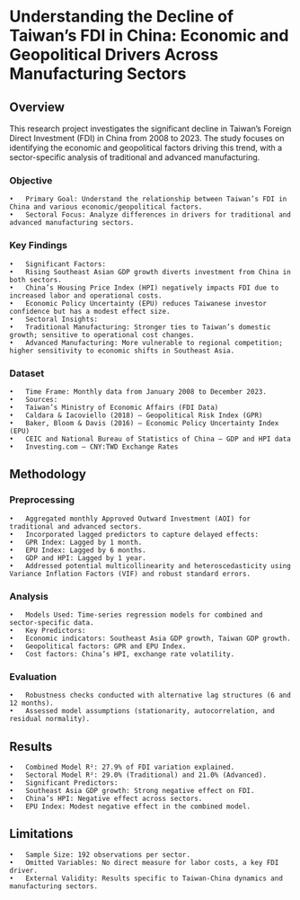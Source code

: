 # Understanding the Decline of Taiwan’s FDI in China: Economic and Geopolitical Drivers Across Manufacturing Sectors

## Overview

This research project investigates the significant decline in Taiwan’s Foreign Direct Investment (FDI) in China from 2008 to 2023. The study focuses on identifying the economic and geopolitical factors driving this trend, with a sector-specific analysis of traditional and advanced manufacturing.

### Objective
	•	Primary Goal: Understand the relationship between Taiwan’s FDI in China and various economic/geopolitical factors.
	•	Sectoral Focus: Analyze differences in drivers for traditional and advanced manufacturing sectors.

### Key Findings
	•	Significant Factors:
	•	Rising Southeast Asian GDP growth diverts investment from China in both sectors.
	•	China’s Housing Price Index (HPI) negatively impacts FDI due to increased labor and operational costs.
	•	Economic Policy Uncertainty (EPU) reduces Taiwanese investor confidence but has a modest effect size.
	•	Sectoral Insights:
	•	Traditional Manufacturing: Stronger ties to Taiwan’s domestic growth; sensitive to operational cost changes.
	•	Advanced Manufacturing: More vulnerable to regional competition; higher sensitivity to economic shifts in Southeast Asia.

### Dataset
	•	Time Frame: Monthly data from January 2008 to December 2023.
	•	Sources:
	•	Taiwan’s Ministry of Economic Affairs (FDI Data)
	•	Caldara & Iacoviello (2018) – Geopolitical Risk Index (GPR)
	•	Baker, Bloom & Davis (2016) – Economic Policy Uncertainty Index (EPU)
	•	CEIC and National Bureau of Statistics of China – GDP and HPI data
	•	Investing.com – CNY:TWD Exchange Rates

## Methodology

### Preprocessing
	•	Aggregated monthly Approved Outward Investment (AOI) for traditional and advanced sectors.
	•	Incorporated lagged predictors to capture delayed effects:
	•	GPR Index: Lagged by 1 month.
	•	EPU Index: Lagged by 6 months.
	•	GDP and HPI: Lagged by 1 year.
	•	Addressed potential multicollinearity and heteroscedasticity using Variance Inflation Factors (VIF) and robust standard errors.

### Analysis
	•	Models Used: Time-series regression models for combined and sector-specific data.
	•	Key Predictors:
	•	Economic indicators: Southeast Asia GDP growth, Taiwan GDP growth.
	•	Geopolitical factors: GPR and EPU Index.
	•	Cost factors: China’s HPI, exchange rate volatility.

### Evaluation
	•	Robustness checks conducted with alternative lag structures (6 and 12 months).
	•	Assessed model assumptions (stationarity, autocorrelation, and residual normality).

## Results
	•	Combined Model R²: 27.9% of FDI variation explained.
	•	Sectoral Model R²: 29.0% (Traditional) and 21.0% (Advanced).
	•	Significant Predictors:
	•	Southeast Asia GDP growth: Strong negative effect on FDI.
	•	China’s HPI: Negative effect across sectors.
	•	EPU Index: Modest negative effect in the combined model.

## Limitations
	•	Sample Size: 192 observations per sector.
	•	Omitted Variables: No direct measure for labor costs, a key FDI driver.
	•	External Validity: Results specific to Taiwan-China dynamics and manufacturing sectors.
